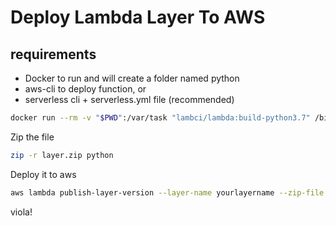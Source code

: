 # Deploy Lambda Layer To AWS

## requirements

- Docker to run and will create a folder named python
- aws-cli to deploy function, or
- serverless cli + serverless.yml file (recommended)

```sh
docker run --rm -v "$PWD":/var/task "lambci/lambda:build-python3.7" /bin/sh -c "pip install -r requirements.txt -t python/lib/python3.7/site-packages/ --upgrade; exit"
```

Zip the file

```sh
zip -r layer.zip python
```

Deploy it to aws

```sh
aws lambda publish-layer-version --layer-name yourlayername --zip-file fileb://layer.zip --compatible-runtimes python3.7
```

viola!
